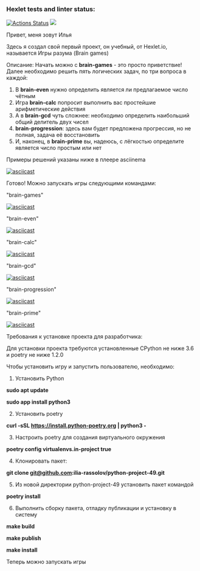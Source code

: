 ### Hexlet tests and linter status:
[![Actions Status](https://github.com/ilia-rassolov/python-project-49/workflows/hexlet-check/badge.svg)](https://github.com/ilia-rassolov/python-project-49/actions)
<a href="https://codeclimate.com/github/ilia-rassolov/python-project-49/maintainability"><img src="https://api.codeclimate.com/v1/badges/f315eb1f909eb7b075f2/maintainability" /></a>

Привет, меня зовут Илья

Здесь я создал свой первый проект, он учебный, от Hexlet.io, называется Игры разума (Brain games)

Описание:
Начать можно с **brain-games** - это просто приветствие!
Далее необходимо решить пять логических задач, по три вопроса в каждой:
1. В **brain-even** нужно определить является ли предлагаемое число чётным
2. Игра **brain-calc** попросит выполнить вас простейшие арифметические действия
3. А в **brain-gcd** чуть сложнее: необходимо определить наибольший общий делитель двух чисел
4. **brain-progression**: здесь вам будет предложена прогрессия, но не полная, задача её восстановить
5. И, наконец, в **brain-prime** вы, надеюсь, с лёгкостью определите является число простым или нет

Примеры решений указаны ниже в плеере asciinema

[![asciicast](https://asciinema.org/a/ZzHIhGThu8wVnTeOA5JVkRism.svg)](https://asciinema.org/a/ZzHIhGThu8wVnTeOA5JVkRism)


Готово! Можно запускать игры следующими командами:

"brain-games"

[![asciicast](https://asciinema.org/a/iQ2hBOQ6BpJQTQ0omn8PGJsAC.svg)](https://asciinema.org/a/iQ2hBOQ6BpJQTQ0omn8PGJsAC)


"brain-even"

[![asciicast](https://asciinema.org/a/Qltn8cPLpfb2o9OehuShKsGbm.svg)](https://asciinema.org/a/Qltn8cPLpfb2o9OehuShKsGbm)


"brain-calc"

[![asciicast](https://asciinema.org/a/PBQIBYdG9osCseVqaMy6884Hw.svg)](https://asciinema.org/a/PBQIBYdG9osCseVqaMy6884Hw)


"brain-gcd"

[![asciicast](https://asciinema.org/a/RQGU14N3qpHawQ7JqwNVB7eXK.svg)](https://asciinema.org/a/RQGU14N3qpHawQ7JqwNVB7eXK)


"brain-progression"

[![asciicast](https://asciinema.org/a/564451.svg)](https://asciinema.org/a/564451)


"brain-prime"

[![asciicast](https://asciinema.org/a/TWI6GTq3JiwSVxBJ3R9C9Wcq5.svg)](https://asciinema.org/a/TWI6GTq3JiwSVxBJ3R9C9Wcq5)



Требования к установке проекта для разработчика:

Для установки проекта требуются установленные CPython не ниже 3.6 и poetry не ниже 1.2.0

Чтобы установить игру и запустить пользователю, необходимо:
1. Установить Python

**sudo apt update**

**sudo app install python3**

2. Установить poetry

**curl -sSL https://install.python-poetry.org | python3 -**

3. Настроить poetry для создания виртуального окружения

**poetry config virtualenvs.in-project true**

4. Клонировать пакет:

**git clone git@github.com:ilia-rassolov/python-project-49.git**

5. Из новой директории python-project-49 установить пакет командой

**poetry install**

6. Выполнить сборку пакета, отладку публикации и установку в систему

**make build**

**make publish**

**make install**


Теперь можно запускать игры

